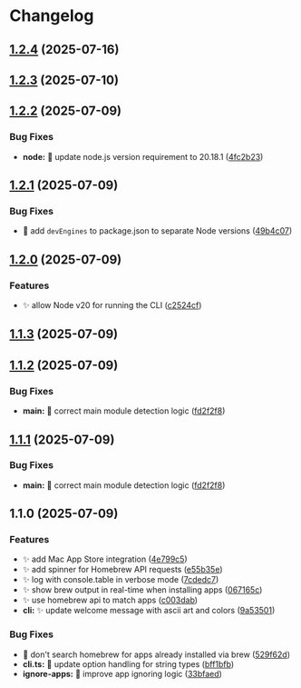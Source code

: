 # Changelog

## [1.2.4](https://github.com/deepfriedmind/convert-apps-to-homebrew/compare/1.2.3...1.2.4) (2025-07-16)

## [1.2.3](https://github.com/deepfriedmind/convert-apps-to-homebrew/compare/1.2.2...1.2.3) (2025-07-10)

## [1.2.2](https://github.com/deepfriedmind/convert-apps-to-homebrew/compare/1.2.1...1.2.2) (2025-07-09)

### Bug Fixes

* **node:** 🐛 update node.js version requirement to 20.18.1 ([4fc2b23](https://github.com/deepfriedmind/convert-apps-to-homebrew/commit/4fc2b230d9086236bf6827eb7f90f613d3fb38a3))

## [1.2.1](https://github.com/deepfriedmind/convert-apps-to-homebrew/compare/1.2.0...1.2.1) (2025-07-09)

### Bug Fixes

* 🐛 add `devEngines` to package.json to separate Node versions ([49b4c07](https://github.com/deepfriedmind/convert-apps-to-homebrew/commit/49b4c070d011b08147bfccac035544f04c3c3ed7))

## [1.2.0](https://github.com/deepfriedmind/convert-apps-to-homebrew/compare/1.1.3...1.2.0) (2025-07-09)

### Features

* ✨ allow Node v20 for running the CLI ([c2524cf](https://github.com/deepfriedmind/convert-apps-to-homebrew/commit/c2524cfc384df5ec532991b20dfc3279d6776c89))

## [1.1.3](https://github.com/deepfriedmind/convert-apps-to-homebrew/compare/1.1.2...1.1.3) (2025-07-09)

## [1.1.2](https://github.com/deepfriedmind/convert-apps-to-homebrew/compare/1.1.0...1.1.2) (2025-07-09)

### Bug Fixes

* **main:** 🐛 correct main module detection logic ([fd2f2f8](https://github.com/deepfriedmind/convert-apps-to-homebrew/commit/fd2f2f8f71b00b5c16495e86f24108f3286720af))

## [1.1.1](https://github.com/deepfriedmind/convert-apps-to-homebrew/compare/1.1.0...1.1.1) (2025-07-09)

### Bug Fixes

* **main:** 🐛 correct main module detection logic ([fd2f2f8](https://github.com/deepfriedmind/convert-apps-to-homebrew/commit/fd2f2f8f71b00b5c16495e86f24108f3286720af))

## 1.1.0 (2025-07-09)

### Features

* ✨ add Mac App Store integration ([4e799c5](https://github.com/deepfriedmind/convert-apps-to-homebrew/commit/4e799c58b966d07a3f05a3e5ac7437bb3c4a2711))
* ✨ add spinner for Homebrew API requests ([e55b35e](https://github.com/deepfriedmind/convert-apps-to-homebrew/commit/e55b35e040e98671eeae26520072fa379255afa7))
* ✨ log with console.table in verbose mode ([7cdedc7](https://github.com/deepfriedmind/convert-apps-to-homebrew/commit/7cdedc7aad7b14c10f7d54919d9dd35af26af36b))
* ✨ show brew output in real-time when installing apps ([067165c](https://github.com/deepfriedmind/convert-apps-to-homebrew/commit/067165caf8e7147536754992bf889a2fc58ce408))
* ✨ use homebrew api to match apps ([c003dab](https://github.com/deepfriedmind/convert-apps-to-homebrew/commit/c003dab09491c65240741edf4d8e3d0c7a60d149))
* **cli:** ✨ update welcome message with ascii art and colors ([9a53501](https://github.com/deepfriedmind/convert-apps-to-homebrew/commit/9a535012f03a90d1212aa54daf844a7ab2f07d65))

### Bug Fixes

* 🐛 don't search homebrew for apps already installed via brew ([529f62d](https://github.com/deepfriedmind/convert-apps-to-homebrew/commit/529f62d929047469098e651723d3851804de6167))
* **cli.ts:** 🐛 update option handling for string types ([bff1bfb](https://github.com/deepfriedmind/convert-apps-to-homebrew/commit/bff1bfb0e08c2b29e619a4af2f006d0c554323ac))
* **ignore-apps:** 🐛 improve app ignoring logic ([33bfaed](https://github.com/deepfriedmind/convert-apps-to-homebrew/commit/33bfaed8db40d32f8d0f4a9f15f1944da705524f))
